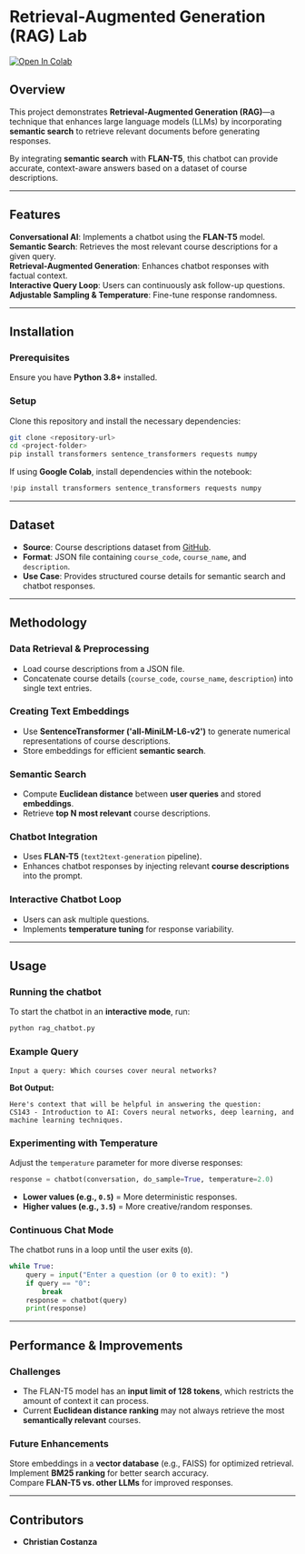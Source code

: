 # Retrieval-Augmented Generation (RAG) Lab  

[![Open In Colab](https://colab.research.google.com/assets/colab-badge.svg)](https://colab.research.google.com/github/ericmanley/S24-CS143AI/blob/main/rag_lab.ipynb)  

## Overview  
This project demonstrates **Retrieval-Augmented Generation (RAG)**—a technique that enhances large language models (LLMs) by incorporating **semantic search** to retrieve relevant documents before generating responses.  

By integrating **semantic search** with **FLAN-T5**, this chatbot can provide accurate, context-aware answers based on a dataset of course descriptions.  

---

##  Features  
 **Conversational AI**: Implements a chatbot using the **FLAN-T5** model.  
 **Semantic Search**: Retrieves the most relevant course descriptions for a given query.  
 **Retrieval-Augmented Generation**: Enhances chatbot responses with factual context.  
 **Interactive Query Loop**: Users can continuously ask follow-up questions.  
 **Adjustable Sampling & Temperature**: Fine-tune response randomness.  

---

##  Installation  

###  Prerequisites  
Ensure you have **Python 3.8+** installed.  

###  Setup  
Clone this repository and install the necessary dependencies:  

```bash
git clone <repository-url>
cd <project-folder>
pip install transformers sentence_transformers requests numpy
```

If using **Google Colab**, install dependencies within the notebook:  
```python
!pip install transformers sentence_transformers requests numpy
```

---

##  Dataset  
- **Source**: Course descriptions dataset from [GitHub](https://raw.githubusercontent.com/ericmanley/S24-CS143AI/main/data/course_descriptions.json).  
- **Format**: JSON file containing `course_code`, `course_name`, and `description`.  
- **Use Case**: Provides structured course details for semantic search and chatbot responses.  

---

##  Methodology  

###  Data Retrieval & Preprocessing  
- Load course descriptions from a JSON file.  
- Concatenate course details (`course_code`, `course_name`, `description`) into single text entries.  

###  Creating Text Embeddings  
- Use **SentenceTransformer ('all-MiniLM-L6-v2')** to generate numerical representations of course descriptions.  
- Store embeddings for efficient **semantic search**.  

###  Semantic Search  
- Compute **Euclidean distance** between **user queries** and stored **embeddings**.  
- Retrieve **top N most relevant** course descriptions.  

###  Chatbot Integration  
- Uses **FLAN-T5** (`text2text-generation` pipeline).  
- Enhances chatbot responses by injecting relevant **course descriptions** into the prompt.  

###  Interactive Chatbot Loop  
- Users can ask multiple questions.  
- Implements **temperature tuning** for response variability.  

---

##  Usage  

###  Running the chatbot  
To start the chatbot in an **interactive mode**, run:  
```python
python rag_chatbot.py
```

###  Example Query  
```
Input a query: Which courses cover neural networks?
```
**Bot Output:**  
```
Here's context that will be helpful in answering the question: 
CS143 - Introduction to AI: Covers neural networks, deep learning, and machine learning techniques.
```

###  Experimenting with Temperature  
Adjust the `temperature` parameter for more diverse responses:  
```python
response = chatbot(conversation, do_sample=True, temperature=2.0)
```
- **Lower values (e.g., `0.5`)** = More deterministic responses.  
- **Higher values (e.g., `3.5`)** = More creative/random responses.  

###  Continuous Chat Mode  
The chatbot runs in a loop until the user exits (`0`).  
```python
while True:
    query = input("Enter a question (or 0 to exit): ")
    if query == "0":
        break
    response = chatbot(query)
    print(response)
```

---

##  Performance & Improvements  

###  **Challenges**  
- The FLAN-T5 model has an **input limit of 128 tokens**, which restricts the amount of context it can process.  
- Current **Euclidean distance ranking** may not always retrieve the most **semantically relevant** courses.  

###  **Future Enhancements**  
 Store embeddings in a **vector database** (e.g., FAISS) for optimized retrieval.  
 Implement **BM25 ranking** for better search accuracy.  
 Compare **FLAN-T5 vs. other LLMs** for improved responses.  

---

##  Contributors  
- **Christian Costanza**  


